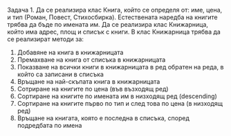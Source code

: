 Задача 1. Да се реализира клас Книга, който се определя от: име, цена, и тип (Роман, Повест, 
Стихосбирка). Естествената наредба на книгите трябва да бъде по имената им. Да се реализира 
клас Книжарница, който има адрес, площ и списък с книги.
В клас Книжарница трябва да се реализират методи за:
1. Добавяне на книга в книжарницата
2. Премахване на книга от списъка в книжарницата
3. Показване на всички книги в книжарницата в ред обратен на реда, в който са записани 
в списъка
4. Връщане на най-скъпата книга в книжарницата
5. Сотриране на книгите по цена (във възходящ ред)
6. Сортиране на книгите по имената им в низходящ ред (descending) 
7. Сортиране на книгите първо по тип и след това по цена (в низходящ ред)
8. Връщане на книгата, която е последна в списъка, според подредбата по именa